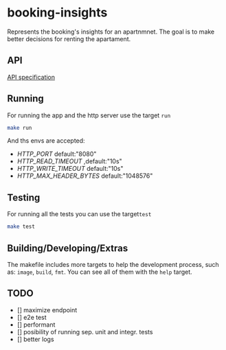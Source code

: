 # booking-insights

Represents the booking's insights for an apartnmnet.
The goal is to make better decisions for renting the apartament.

## API

[API specification](https://app.swaggerhub.com/apis-docs/BlackfireSFL/BackendChallenge/1.0.1)

## Running
For running the app and the http server use the target `run`
```sh
make run 
```
And ths envs are accepted:

- *HTTP_PORT* default:"8080"
- *HTTP_READ_TIMEOUT* ,default:"10s"
- *HTTP_WRITE_TIMEOUT* default:"10s"
- *HTTP_MAX_HEADER_BYTES* default:"1048576"

## Testing
For running all the tests you can use the target`test`

```sh
make test
```

## Building/Developing/Extras
The makefile includes more targets to help the development process, such as: `image`, `build`, `fmt`.
You can see all of them with the `help` target.

## TODO

- [] maximize endpoint
- [] e2e test
- [] performant
- [] posibility of running sep. unit and integr. tests
- [] better logs
